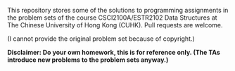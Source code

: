 This repository stores some of the solutions to programming assignments in the problem sets of the course CSCI2100A/ESTR2102 Data Structures at The Chinese University of Hong Kong (CUHK). Pull requests are welcome.

(I cannot provide the original problem set because of copyright.)

**Disclaimer: Do your own homework, this is for reference only. (The TAs introduce new problems to the problem sets anyway.)**
